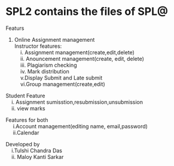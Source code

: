 # SPL2 contains the files of SPL@
Featurs</br>
1. Online Assignment management</br>
Instructor features:</br>
&nbsp;&nbsp;&nbsp;&nbsp;i. Assignment management(create,edit,delete)</br>
&nbsp;&nbsp;&nbsp;&nbsp;ii. Anouncement management(create, edit, delete)</br>
&nbsp;&nbsp;&nbsp;&nbsp;iii. Plagiarism checking</br>
&nbsp;&nbsp;&nbsp;&nbsp;iv. Mark distribution</br>
&nbsp;&nbsp;&nbsp;&nbsp;v.Display Submit and Late submit</br>
&nbsp;&nbsp;&nbsp;&nbsp;vi.Group management(create,edit)</br>

Student Feature</br>
&nbsp;&nbsp;&nbsp;&nbsp;i. Assignment sumisstion,resubmission,unsubmission</br>
&nbsp;&nbsp;&nbsp;&nbsp;ii. view marks</br>

Features for both</br>
&nbsp;&nbsp;&nbsp;&nbsp; i.Account management(editing name, email,password)</br>
&nbsp;&nbsp;&nbsp;&nbsp; ii.Calendar</br>



Developed by</br>
&nbsp;&nbsp;&nbsp;&nbsp;i.Tulshi Chandra Das</br>
&nbsp;&nbsp;&nbsp;&nbsp;ii. Maloy Kanti Sarkar</br>
